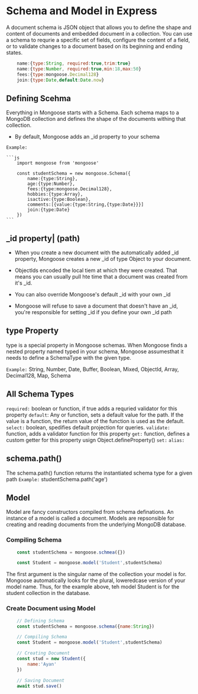 # Schema and Model in Express

A document schema is JSON object that allows you to define the shape and content of documents and embedded document in a collection. You can use a schema to requrie a specific set of fields, configure the content of a field, or to validate changes to a document based on its beginning and ending states.

```js
    name:{type:String, required:true,trim:true}
    name:{type:Number, required:true,min:18,max:50}
    fees:{type:mongoose.Decimal128}
    join:{type:Date,default:Date.now}
```

## Defining Scehma

Everything in Mongoose starts with a Schema. Each schema maps to a MongoDB collection and defines the shape of the documents withing that collection.

* By default, Mongoose adds an _id property to your schema

`Example:`

    ```js
        import mongoose from 'mongoose'

        const studentSchema = new mongoose.Schema({
            name:{type:String},
            age:{type:Number},
            fees:{type:mongoose.Decimal128},
            hobbies:{type:Array},
            isactive:{type:Boolean},
            comments:[{value:{type:String,{type:Date}}}]
            join:{type:Date}
        })
    ```

## _id property| (path)

* When you create a new document with the automatically added _id property, Mongoose creates a new _id of type Object to your document.

* ObjectIds encoded the local tiem at which they were created. That means you can usually pull hte time that a document was created from it's _id.

* You can also override Mongoose's default _id with your own _id

* Mongoose will refuse to save a document that doesn't have an _id, you're responsible for setting _id if you define your own _id path

## type Property

type is a special property in Mongoose schemas. When Mongoose finds a nested property named typed in your schema, Mongoose assumesthat it needs to define a SchemaType with the given type.

`Example:` String, Number, Date, Buffer, Boolean, Mixed, ObjectId, Array, Decimal128, Map, Schema

## All Schema Types

`required:` boolean or function, if true adds a requried validator for this property
`default`: Any or function, sets a default value for the path. If the value is a function, the return value of the function is used as the default.
`select:` boolean, spedifies default projection for queries.
`validate:` function, adds a validator function for this property
`get:` function, defines a custom getter for this property usign Object.defineProperty()
`set:`
`alias:`

## schema.path()

The schema.path() function returns the instantiated schema type for a given path
`Example:` studentSchema.path('age')

## Model

Model are fancy constructors compiled from schema definations. An instance of a model is called a document.
Models are repsonsible for creating and reading documents from the underlying MongoDB database.

### Compiling Schema

```js
    const studentSchema = mongoose.schmea({})

    const Student = mongoose.model('Student',studentSchema)
```

The first argument is the singular name of the collection your model is for. Mongoose automatically looks for the plural, loweredcase version of your model name. Thus, for the example above, teh model Student is for the student collection in the database.

### Create Document using Model

```js
    // Defining Schema
    const studentSchema = mongoose.schema({name:String})

    // Compiling Schema
    const Student = mongoose.model('Student',studentSchema)

    // Creating Document
    const stud = new Student({
        name:'Ayan'
    })

    // Saving Document
    await stud.save()
```